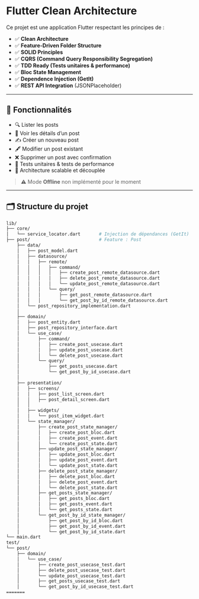 # Flutter Clean Architecture 

Ce projet est une application Flutter respectant les principes de :

- ✅ **Clean Architecture**
- ✅ **Feature-Driven Folder Structure**
- ✅ **SOLID Principles**
- ✅ **CQRS (Command Query Responsibility Segregation)**
- ✅ **TDD Ready (Tests unitaires & performance)**
- ✅ **Bloc State Management**
- ✅ **Dependence Injection (GetIt)**
- ✅ **REST API Integration** (JSONPlaceholder)

---

## 🚀 Fonctionnalités

- 🔍 Lister les posts
- 📄 Voir les détails d’un post
- ✍️ Créer un nouveau post
- 🖋️ Modifier un post existant
- ❌ Supprimer un post avec confirmation
- 🧪 Tests unitaires & tests de performance
- 🔌 Architecture scalable et découplée

> ⚠️ Mode **Offline** non implémenté pour le moment

---

## 🗂️ Structure du projet

```bash
lib/
├── core/
│   └── service_locator.dart       # Injection de dépendances (GetIt)
├── post/                          # Feature : Post
    ├── data/
    │   ├── post_model.dart
    │   ├── datasource/
    │   │   ├── remote/
    │   │   │   ├── command/
    │   │   │   │   ├── create_post_remote_datasource.dart
    │   │   │   │   ├── delete_post_remote_datasource.dart
    │   │   │   │   └── update_post_remote_datasource.dart
    │   │   │   └── query/
    │   │   │       ├── get_post_remote_datasource.dart
    │   │   │       └── get_post_by_id_remote_datasource.dart
    │   └── post_repository_implementation.dart
    │
    ├── domain/
    │   ├── post_entity.dart
    │   ├── post_repository_interface.dart
    │   └── use_case/
    │       ├── command/
    │       │   ├── create_post_usecase.dart
    │       │   ├── update_post_usecase.dart
    │       │   └── delete_post_usecase.dart
    │       └── query/
    │           ├── get_posts_usecase.dart
    │           └── get_post_by_id_usecase.dart
    │
    ├── presentation/
    │   ├── screens/
    │   │   ├── post_list_screen.dart
    │   │   ├── post_detail_screen.dart
    │   │   
    │   ├── widgets/
    │   │   └── post_item_widget.dart
    │   └── state_manager/
    │       ├── create_post_state_manager/
    │       │   ├── create_post_bloc.dart
    │       │   ├── create_post_event.dart
    │       │   └── create_post_state.dart
    │       ├── update_post_state_manager/
    │       │   ├── update_post_bloc.dart
    │       │   ├── update_post_event.dart
    │       │   └── update_post_state.dart
    │       ├── delete_post_state_manager/
    │       │   ├── delete_post_bloc.dart
    │       │   ├── delete_post_event.dart
    │       │   └── delete_post_state.dart
    │       ├── get_posts_state_manager/
    │       │   ├── get_posts_bloc.dart
    │       │   ├── get_posts_event.dart
    │       │   └── get_posts_state.dart
    │       └── get_post_by_id_state_manager/
    │           ├── get_post_by_id_bloc.dart
    │           ├── get_post_by_id_event.dart
    │           └── get_post_by_id_state.dart
└── main.dart
test/
└── post/
    ├── domain/
    │   └── use_case/ 
    │       ├── create_post_usecase_test.dart
    │       ├── delete_post_usecase_test.dart
    │       └── update_post_usecase_test.dart
    │       ├── get_posts_usecase_test.dart
    │       └── get_post_by_id_usecase_test.dart                      
=======
